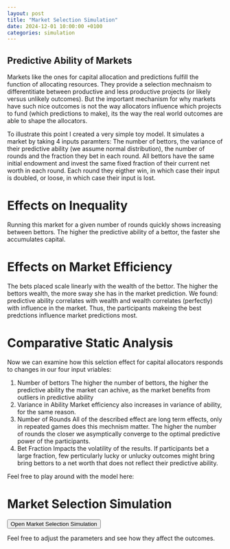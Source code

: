 ```yaml
---
layout: post
title: "Market Selection Simulation"
date: 2024-12-01 10:00:00 +0100
categories: simulation
---
```


## Predictive Ability of Markets

Markets like the ones for capital allocation and predictions fulfill the function of allocating resources. They provide a selection mechnaism to differentitiate between productive and less productive projects (or likely versus unlikely outcomes). But the important mechanism for why markets have such nice outcomes is not the way allocators influence which projects to fund (which predictions to make), its the way the real world outcomes are able to shape the allocators. 

To illustrate this point I created a very simple toy model. It simulates a market by taking 4 inputs paramters: The number of bettors, the variance of their predictive ability (we assume normal distribution), the number of rounds and the fraction they bet in each round. 
All bettors have the same initial endowment and invest the same fixed fraction of their current net worth in each round. Each round they eigther win, in which case their input is doubled, or loose, in which case their input is lost.  

# Effects on Inequality

Running this market for a given number of rounds quickly shows increasing between bettors. The higher the predictive ability of a bettor, the faster she accumulates capital. 

# Effects on Market Efficiency

The bets placed scale linearly with the wealth of the bettor. The higher the bettors wealth, the more sway she has in the market prediction. 
We found: predictive ability correlates with wealth and wealth correlates (perfectly) with influence in the market. Thus, the participants makeing the best predctions influence market predictions most. 

# Comparative Static Analysis

Now we can examine how this selction effect for capital allocators responds to changes in our four input vriables: 
1. Number of bettors 
The higher the number of bettors, the higher the predictive ability the market can achive, as the market benefits from outliers in predictive ability
2. Variance in Ability
Market efficiency also increases in variance of ability, for the same reason. 
3. Number of Rounds
All of the described effect are long term effects, only in repeated games does this mechnism matter. The higher the number of rounds the closer we asymptically converge to the optimal predictive power of the participants.
4. Bet Fraction
Impacts the volatility of the results. If participants bet a large fraction, few perticularly lucky or unlucky outcomes might bring bring bettors to a net worth that does not reflect their predictive ability. 

Feel free to play around with the model here: 

# Market Selection Simulation

<a href="https://market-selection.streamlit.app/" target="_blank">
    <button>Open Market Selection Simulation</button>
</a>

Feel free to adjust the parameters and see how they affect the outcomes.